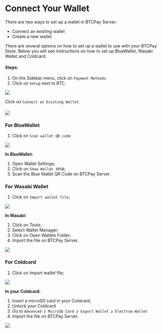 # Connect Your Wallet

There are two ways to set up a wallet in BTCPay Server:

* Connect an existing wallet
* Create a new wallet

There are several options on how to set up a wallet to use with your BTCPay Store. Below you will see instructions on how to set up BlueWallet, Wasabi Wallet and Coldcard.&#x20;

#### Steps:

1. On the Sidebar menu, click on `Payment Methods`.
2. Click on `Setup` next to BTC.

![](https://lh4.googleusercontent.com/-Izw0PM5u46bJzPgfOk3sFAzk\_1rEl8dYRr8OnrKz2wHwyBT5cbdcqlSy-SWtALBv9HSQuJv8T0HDUDHeGct8G503Onp0QmZA59jvHr6FlLKFMMbJIsAt8hnqXZdmELRT0t4Z5Mj)

Click on `Connect an Existing Wallet`.

#### ![](https://lh5.googleusercontent.com/-TuS805dH\_1R2PFJZlJC4X9rZIjVOmiF-SODqDfalY6VaXsmixIVGOl-r5-\_cz9XC3Y2RnVq8sFAWXMW-CPp0fsDjyd7Yp2mzU-oe-O0vwO9r2AnhZ8ODYw1OSHvEjwdZoU2AM2m)

### For BlueWallet

1. Click on `Scan wallet QR code`

&#x20;![](https://lh5.googleusercontent.com/xGT26YVMfSTfOA9fIEQq3vqu69Snus11EN8a60WN9airN6V41l0rsQkul1sHWWvVi4p5H-avwgEipYyxQ7p-\_JWfTpcUUZ3mQ\_Z02\_s80qMyEHFrlN2D5aucYpcau8w4-Zfsw5Cy)

**In BlueWallet:**

1. Open Wallet Settings;&#x20;
2. Click on `Show Wallet XPUB`;
3. Scan the Blue Wallet QR Code on BTCPay Server.

### For Wasabi Wallet

1. Click on `Import wallet file`;

![](https://lh5.googleusercontent.com/f2LPuEf7gV5IYCF9wEqAhARP1N7qJd5iyMjSpJyBXscufROFUxhYQIHmyjneJmP\_VZMMD7S-NOvHjCvHcD53kYazVQtuCugXF9Pee57qxNEz\_WEJXJ2FnF\_qsRis5lsgRX0IVRYs)

**In Wasabi:**&#x20;

1. Click on Tools;
2. Select Wallet Manager; &#x20;
3. Click on Open Wallets Folder;
4. Import the file on BTCPay Server.

![](https://lh6.googleusercontent.com/xXo4diId6o9B-tRiIe83dfvInMD8iILWJmdRCXL\_BTckhxTJHC02QkHGGWTlRMVObyIJi2\_fSJTWNpN8-JN6Hwu2nG-WBaTy9fLkJ8VsJDIhMczHiMGJ0KOy57iPWPaanHZLPxBF)

### For Coldcard

1. Click on Import wallet file;

&#x20;![](https://lh5.googleusercontent.com/f2LPuEf7gV5IYCF9wEqAhARP1N7qJd5iyMjSpJyBXscufROFUxhYQIHmyjneJmP\_VZMMD7S-NOvHjCvHcD53kYazVQtuCugXF9Pee57qxNEz\_WEJXJ2FnF\_qsRis5lsgRX0IVRYs)

**In your Coldcard:**

1. Insert a microSD card in your Coldcard;
2. Unlock your Coldcard
3. Go to `Advanced ❯ MicroSD Card ❯ Export Wallet ❯ Electrum Wallet`
4. Import the file on BTCPay Server.

![](https://lh6.googleusercontent.com/xXo4diId6o9B-tRiIe83dfvInMD8iILWJmdRCXL\_BTckhxTJHC02QkHGGWTlRMVObyIJi2\_fSJTWNpN8-JN6Hwu2nG-WBaTy9fLkJ8VsJDIhMczHiMGJ0KOy57iPWPaanHZLPxBF)
